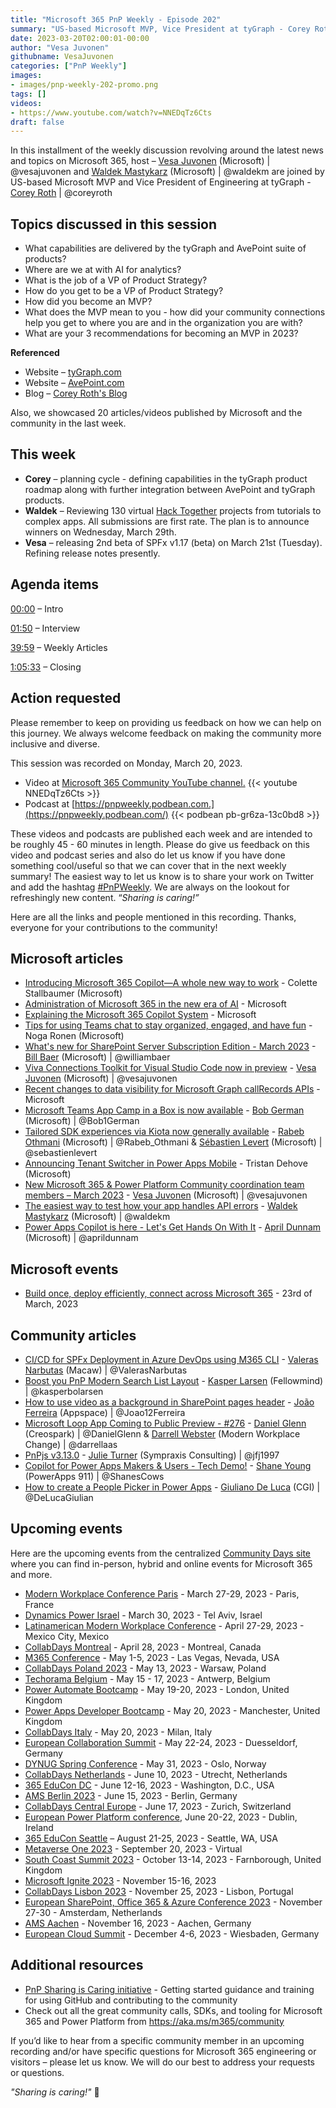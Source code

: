 ```yaml
---
title: "Microsoft 365 PnP Weekly - Episode 202"
summary: "US-based Microsoft MVP, Vice President at tyGraph - Corey Roth, joins Microsoft’s Vesa Juvonen and Waldek Mastykarz in a discussion around product strategy, AI for analytics, role of VP Product Strategy, on becoming and tips for becoming an MVP, plus 20 articles/videos."
date: 2023-03-20T02:00:01-00:00
author: "Vesa Juvonen"
githubname: VesaJuvonen
categories: ["PnP Weekly"]
images:
- images/pnp-weekly-202-promo.png
tags: []
videos:
- https://www.youtube.com/watch?v=NNEDqTz6Cts
draft: false
---
```

 
In this installment of the weekly discussion revolving around the latest news and topics on Microsoft 365, host – [Vesa Juvonen](http://twitter.com/vesajuvonen) (Microsoft) | @vesajuvonen and [Waldek Mastykarz](http://twitter.com/waldekm) (Microsoft) | @waldekm are joined by US-based Microsoft MVP and Vice President of Engineering at tyGraph - [Corey Roth](https://twitter.com/coreyroth) \| @coreyroth

## Topics discussed in this session

* What capabilities are delivered by the tyGraph and AvePoint suite of products?
* Where are we at with AI for analytics?
* What is the job of a VP of Product Strategy?
* How do you get to be a VP of Product Strategy?
* How did you become an MVP?
* What does the MVP mean to you - how did your community connections help you get to where you are and in the organization you are with?
* What are your 3 recommendations for becoming an MVP in 2023?

**Referenced**

* Website – [tyGraph.com](https://www.tygraph.com/)
* Website – [AvePoint.com](https://www.avepoint.com/)
* Blog – [Corey Roth's Blog](https://coreyroth.com/)

Also, we showcased 20 articles/videos published by Microsoft and the community in the last week.

## This week

* **Corey** – planning cycle - defining capabilities in the tyGraph product roadmap along with further integration between AvePoint and tyGraph products.
* **Waldek** – Reviewing 130 virtual [Hack Together](https://aka.ms/hack-together) projects from tutorials to complex apps. All submissions are first rate. The plan is to announce winners on Wednesday, March 29th.
* **Vesa** – releasing 2nd beta of SPFx v1.17 (beta) on March 21st (Tuesday). Refining release notes presently.

## Agenda items

[00:00](https://youtu.be/NNEDqTz6Cts?t=0) – Intro

[01:50](https://youtu.be/NNEDqTz6Cts?t=110) – Interview

[39:59](https://youtu.be/NNEDqTz6Cts?t=2399) – Weekly Articles

[1:05:33](https://youtu.be/NNEDqTz6Cts?t=3933) – Closing

## Action requested

Please remember to keep on providing us feedback on how we can help on this journey. We always welcome feedback on making the community more inclusive and diverse.

This session was recorded on Monday, March 20, 2023.

*   Video at [Microsoft 365 Community YouTube channel.](https://aka.ms/m365pnp-videos)
    {{< youtube NNEDqTz6Cts >}}
*   Podcast at [https://pnpweekly.podbean.com.](https://pnpweekly.podbean.com/) 
    {{< podbean pb-gr6za-13c0bd8 >}}   

These videos and podcasts are published each week and are intended to be roughly 45 - 60 minutes in length.  Please do give us feedback on this video and podcast series and also do let us know if you have done something cool/useful so that we can cover that in the next weekly summary! The easiest way to let us know is to share your work on Twitter and add the hashtag [#PnPWeekly](https://twitter.com/search?q=%23pnpweekly). We are always on the lookout for refreshingly new content. “_Sharing is caring!”_ 

Here are all the links and people mentioned in this recording. Thanks, everyone for your contributions to the community!

## Microsoft articles

* [Introducing Microsoft 365 Copilot—A whole new way to work](https://www.microsoft.com/microsoft-365/blog/2023/03/16/introducing-microsoft-365-copilot-a-whole-new-way-to-work/) - Colette Stallbaumer (Microsoft)
* [Administration of Microsoft 365 in the new era of AI](https://techcommunity.microsoft.com/t5/microsoft-365-blog/administration-of-microsoft-365-in-the-new-era-of-ai/ba-p/3767079) - Microsoft
* [Explaining the Microsoft 365 Copilot System](https://www.youtube.com/watch?v=8_lXSmlwk1s) - Microsoft
* [Tips for using Teams chat to stay organized, engaged, and have fun](https://techcommunity.microsoft.com/t5/microsoft-teams-blog/tips-for-using-teams-chat-to-stay-organized-engaged-and-have-fun/ba-p/3766735) - Noga Ronen (Microsoft)
* [What's new for SharePoint Server Subscription Edition - March 2023](https://techcommunity.microsoft.com/t5/microsoft-sharepoint-blog/what-s-new-for-sharepoint-server-subscription-edition-march-2023/ba-p/3768752) - [Bill Baer](https://twitter.com/williambaer) (Microsoft) | @williambaer
* [Viva Connections Toolkit for Visual Studio Code now in preview](https://devblogs.microsoft.com/microsoft365dev/preview-of-viva-connections-toolkit-for-vs-code/) - [Vesa Juvonen](https://twitter.com/vesajuvonen) (Microsoft) | @vesajuvonen
* [Recent changes to data visibility for Microsoft Graph callRecords APIs](https://devblogs.microsoft.com/microsoft365dev/recent-changes-to-data-visibility-for-microsoft-graph-callrecords-apis/) - Microsoft
* [Microsoft Teams App Camp in a Box is now available](https://devblogs.microsoft.com/microsoft365dev/microsoft-teams-app-camp-in-a-box-is-now-available/) - [Bob German](https://twitter.com/Bob1German) (Microsoft) | @Bob1German
* [Tailored SDK experiences via Kiota now generally available](https://devblogs.microsoft.com/microsoft365dev/tailored-sdk-experiences-via-kiota-now-generally-available/) - [Rabeb Othmani](https://twitter.com/Rabeb_Othmani) (Microsoft) | @Rabeb_Othmani & [Sébastien Levert](https://twitter.com/sebastienlevert) (Microsoft) | @sebastienlevert
* [Announcing Tenant Switcher in Power Apps Mobile](https://powerapps.microsoft.com/blog/switch-directories-in-power-apps-mobile/) - Tristan Dehove (Microsoft)
* [New Microsoft 365 & Power Platform Community coordination team members – March 2023](https://pnp.github.io/blog/post/new-community-team-members-march-2023/) - [Vesa Juvonen](https://twitter.com/vesajuvonen) (Microsoft) | @vesajuvonen 
* [The easiest way to test how your app handles API errors](https://blog.mastykarz.nl/easiest-way-test-app-handles-api-errors/) - [Waldek Mastykarz](https://twitter.com/waldekm) (Microsoft) | @waldekm
* [Power Apps Copilot is here - Let's Get Hands On With It](https://www.youtube.com/watch?v=FMEQT8NC-5I) - [April Dunnam](https://twitter.com/aprildunnam) (Microsoft) | @aprildunnam

## Microsoft events

* [Build once, deploy efficiently, connect across Microsoft 365](https://developer.microsoft.com/reactor/events/18556/) - 23rd of March, 2023

## Community articles

* [CI/CD for SPFx Deployment in Azure DevOps using M365 CLI](https://pnp.github.io/blog/post/ci-cd-spfx-deployment-azure-devops-m365-cli/) - [Valeras Narbutas](https://twitter.com/ValerasNarbutas) (Macaw) | @ValerasNarbutas
* [Boost you PnP Modern Search List Layout](https://ms365thinking.blogspot.com/2023/03/boost-you-pnp-modern-search-list-layout.html) - [Kasper Larsen](https://twitter.com/kasperbolarsen) (Fellowmind) | @kasperbolarsen
* [How to use video as a background in SharePoint pages header](https://sharepoint.handsontek.net/2023/03/15/use-video-background-sharepoint-pages-header/) - [João Ferreira](https://twitter.com/Joao12Ferreira) (Appspace) | @Joao12Ferreira
* [Microsoft Loop App Coming to Public Preview - #276](https://www.messagecentershow.com/e/teams-explicit-consent-for-meetings-275/) - [Daniel Glenn](https://twitter.com/DanielGlenn) (Creospark) | @DanielGlenn & [Darrell Webster](https://twitter.com/darrellaas) (Modern Workplace Change) | @darrellaas
* [PnPjs v3.13.0](https://twitter.com/m365pnpjs/status/1636742492392419329) - [Julie Turner](https://twitter.com/jfj1997) (Sympraxis Consulting) | @jfj1997
* [Copilot for Power Apps Makers & Users - Tech Demo!](https://www.youtube.com/watch?v=EKwR8ln2mC4) - [Shane Young](https://twitter.com/ShanesCows) (PowerApps 911) | @ShanesCows
* [How to create a People Picker in Power Apps](https://www.youtube.com/watch?v=jd4lIXOC65E) - [Giuliano De Luca](https://twitter.com/DeLucaGiulian) (CGI) | @DeLucaGiulian

## Upcoming events

Here are the upcoming events from the centralized [Community Days site](https://communitydays.org/events?when=upcoming) where you can find in-person, hybrid and online events for Microsoft 365 and more.

* [Modern Workplace Conference Paris](https://modern-workplace.pro/) - March 27-29, 2023 - Paris, France
* [Dynamics Power Israel](https://www.communitydays.org/event/2023-03-30/dynamics-power-israel) - March 30, 2023 - Tel Aviv, Israel
* [Latinamerican Modern Workplace Conference](https://www.communitydays.org/event/2023-04-27/get-cslatam-conference-2023) - April 27-29, 2023 - Mexico City, Mexico
* [CollabDays Montreal](https://www.collabdays.org/2023-montreal/) - April 28, 2023 - Montreal, Canada
* [M365 Conference](https://m365conf.com/#!/) - May 1-5, 2023 - Las Vegas, Nevada, USA
* [CollabDays Poland 2023](https://www.communitydays.org/event/2023-05-13/collabdays-poland-2023) - May 13, 2023 - Warsaw, Poland
* [Techorama Belgium](https://www.techorama.be/) - May 15 - 17, 2023 - Antwerp, Belgium
* [Power Automate Bootcamp](https://www.communitydays.org/event/2023-05-19/power-automate-bootcamp-2023) - May 19-20, 2023 - London, United Kingdom
* [Power Apps Developer Bootcamp](https://www.communitydays.org/event/2023-05-20/power-apps-developer-bootcamp) - May 20, 2023 - Manchester, United Kingdom
* [CollabDays Italy](https://www.collabdays.org/2023-italy/) - May 20, 2023 - Milan, Italy
* [European Collaboration Summit](https://www.collabsummit.eu/) - May 22-24, 2023 - Duesseldorf, Germany
* [DYNUG Spring Conference](https://www.communitydays.org/event/2023-05-31/dynug-spring-conference) - May 31, 2023 - Oslo, Norway
* [CollabDays Netherlands](https://www.communitydays.org/event/2023-06-10/collabdays-netherlands-2023) - June 10, 2023 - Utrecht, Netherlands
* [365 EduCon DC](https://365educon.com/DC/) - June 12-16, 2023 - Washington, D.C., USA
* [AMS Berlin 2023](https://www.communitydays.org/event/2023-06-15/amsberlin-2023) - June 15, 2023 - Berlin, Germany
* [CollabDays Central Europe](https://www.collabdays.org/2023-ce/) - June 17, 2023 - Zurich, Switzerland
* [European Power Platform conference](https://www.sharepointeurope.com/european-power-platform-conference/), June 20-22, 2023 - Dublin, Ireland
* [365 EduCon Seattle](https://365educon.com/Seattle/) – August 21-25, 2023 - Seattle, WA, USA
* [Metaverse One 2023](https://www.communitydays.org/event/2023-09-20/metaverse-one-2023) - September 20, 2023 - Virtual
* [South Coast Summit 2023](https://www.southcoastsummit.com/) - October 13-14, 2023 - Farnborough, United Kingdom
* [Microsoft Ignite 2023](https://ignite.microsoft.com/) - November 15-16, 2023
* [CollabDays Lisbon 2023](https://www.collabdays.org/2023-lisbon/) - November 25, 2023 - Lisbon, Portugal
* [European SharePoint, Office 365 & Azure Conference 2023](https://www.sharepointeurope.com/) - November 27-30 - Amsterdam, Netherlands
* [AMS Aachen](https://www.communitydays.org/event/2023-11-16/ams-aachen) - November 16, 2023 - Aachen, Germany
* [European Cloud Summit](https://www.cloudsummit.eu/) - December 4-6, 2023 - Wiesbaden, Germany

## Additional resources

* [PnP Sharing is Caring initiative](https://aka.ms/sharing-is-caring) - Getting started guidance and training for using GitHub and contributing to the community
* Check out all the great community calls, SDKs, and tooling for Microsoft 365 and Power Platform from <https://aka.ms/m365/community>

If you’d like to hear from a specific community member in an upcoming recording and/or have specific questions for Microsoft 365 engineering or visitors – please let us know. We will do our best to address your requests or questions.

_"Sharing is caring!"_ 🧡

